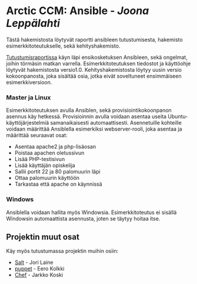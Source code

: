 # Arctic CCM: Ansible - *Joona Leppälahti*

Tästä hakemistosta löytyvät raportti ansibleen tutustumisesta, hakemisto esimerkkitoteutukselle, sekä kehityshakemisto.

[Tutustumisraportissa](https://github.com/joonaleppalahti/CCM/blob/master/ansible/Ansible%20raportti.md) käyn läpi ensikosketuksen Ansibleen, sekä ongelmat, joihin törmäsin matkan varrella. Esimerkkitoteutuksen tiedostot ja käyttöohje löytyvät hakemistosta versio1.0. Kehityshakemistosta löytyy uusin versio kokoonpanosta, joka sisältää osia, jotka eivät soveltuneet ensimmäiseen esimerkkiversioon.

### Master ja Linux

Esimerkkitoteutuksen avulla Ansiblen, sekä provisiointikokoonpanon asennus käy hetkessä. Provisioinnin avulla voidaan asentaa useita Ubuntu-käyttöjärjestelmiä samanaikaisesti automaattisesti. Asennetuille kohteille voidaan määrittää Ansiblella esimerkiksi webserver-rooli, joka asentaa ja määrittää seuraavat osat:

* Asentaa apache2 ja php-lisäosan
* Poistaa apachen oletussivun
* Lisää PHP-testisivun
* Lisää käyttäjän opiskelija
* Sallii portit 22 ja 80 palomuurin läpi
* Ottaa palomuurin käyttöön
* Tarkastaa että apache on käynnissä

### Windows

Ansiblella voidaan hallita myös Windowsia. Esimerkkitoteutus ei sisällä Windowsin automaattista asennusta, joten se täytyy hoitaa itse.

## Projektin muut osat

Käy myös tutustumassa projektin muihin osiin:

* [Salt](https://github.com/joonaleppalahti/CCM/tree/master/salt)  - Jori Laine
* [puppet](https://github.com/joonaleppalahti/CCM/tree/master/puppet) - Eero Kolkki
* [Chef](https://github.com/joonaleppalahti/CCM/tree/master/chef/Chef) - Jarkko Koski
